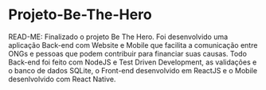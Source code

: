 # Projeto-Be-The-Hero 

READ-ME:
Finalizado o projeto Be The Hero. Foi desenvolvido uma aplicação 
Back-end com Website e Mobile que facilita a comunicação entre ONGs e pessoas que podem contribuir para financiar 
suas causas. Todo Back-end foi feito com NodeJS e Test Driven Development, as validações e o banco de dados 
SQLite, o Front-end desenvolvido em ReactJS e o Mobile desenlvolvido com React Native.

